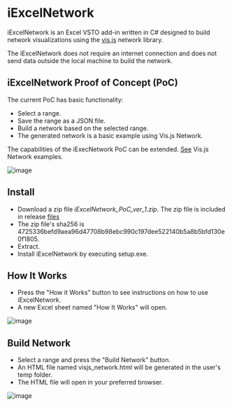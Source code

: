 # iExcelNetwork
iExcelNetwork is an Excel VSTO add-in written in C# designed to build network visualizations using the [vis.js](https://visjs.org) network library.

The iExcelNetwork does not require an internet connection and does not send data outside the local machine to build the network.

## iExcelNetwork Proof of Concept (PoC)
The current PoC has basic functionality:
* Select a range.
* Save the range as a JSON file.
* Build a network based on the selected range.
* The generated network is a basic example using Vis.js Network.
  
The capabilities of the iExecNetwork PoC can be extended. [See](https://visjs.github.io/vis-network/examples/) Vis.js Network examples.

  ![image](https://github.com/Alek010/iExcelNetwork/assets/77459555/d3dd18b1-2b6d-475e-8daa-be7bb63859fe)

## Install
* Download a zip file *iExcelNetwork_PoC_ver_1.zip*. The zip file is included in release [files](https://github.com/Alek010/iExcelNetwork/releases/tag/v1.0.0-poc)
* The zip file's sha256 is 4725336befd9aea96d47708b98ebc990c197dee522140b5a8b5bfd130e0f1805.
* Extract.
* Install iExcelNetwork by executing setup.exe.

## How It Works
* Press the "How it Works" button to see instructions on how to use iExcelNetwork.
* A new Excel sheet named "How It Works" will open.

![image](https://github.com/Alek010/iExcelNetwork/assets/77459555/d30e56f4-00fd-47bc-8330-e345deb9df26)


## Build Network
* Select a range and press the "Build Network" button.
* An HTML file named visjs_network.html will be generated in the user's temp folder.
* The HTML file will open in your preferred browser.

![image](https://github.com/Alek010/iExcelNetwork/assets/77459555/36785bac-e14d-4cc3-bcd9-c17d4530c0ce)
